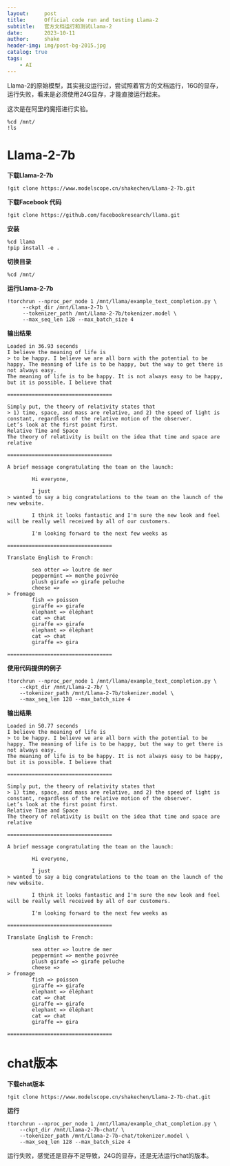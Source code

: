 ```yaml
---
layout:     post
title:      Official code run and testing Llama-2 
subtitle:   官方文档运行和测试Llama-2 
date:       2023-10-11
author:     shake
header-img: img/post-bg-2015.jpg
catalog: true
tags:
    - AI
---
```


Llama-2的原始模型，其实我没运行过，尝试照着官方的文档运行，16G的显存，运行失败，看来是必须使用24G显存，才能直接运行起来。

这次是在阿里的魔搭进行实验。

	%cd /mnt/
	!ls

# Llama-2-7b

**下载Llama-2-7b**

	!git clone https://www.modelscope.cn/shakechen/Llama-2-7b.git

**下载Facebook 代码**

	!git clone https://github.com/facebookresearch/llama.git

**安装**

	%cd llama
	!pip install -e .

**切换目录**

	%cd /mnt/


**运行Llama-2-7b**

	!torchrun --nproc_per_node 1 /mnt/llama/example_text_completion.py \
		 --ckpt_dir /mnt/Llama-2-7b \
		 --tokenizer_path /mnt/Llama-2-7b/tokenizer.model \
		 --max_seq_len 128 --max_batch_size 4
	 
**输出结果**

	Loaded in 36.93 seconds
	I believe the meaning of life is
	> to be happy. I believe we are all born with the potential to be happy. The meaning of life is to be happy, but the way to get there is not always easy.
	The meaning of life is to be happy. It is not always easy to be happy, but it is possible. I believe that

	==================================

	Simply put, the theory of relativity states that 
	> 1) time, space, and mass are relative, and 2) the speed of light is constant, regardless of the relative motion of the observer.
	Let’s look at the first point first.
	Relative Time and Space
	The theory of relativity is built on the idea that time and space are relative

	==================================

	A brief message congratulating the team on the launch:

			Hi everyone,
			
			I just 
	> wanted to say a big congratulations to the team on the launch of the new website.

			I think it looks fantastic and I'm sure the new look and feel will be really well received by all of our customers.

			I'm looking forward to the next few weeks as

	==================================

	Translate English to French:
			
			sea otter => loutre de mer
			peppermint => menthe poivrée
			plush girafe => girafe peluche
			cheese =>
	> fromage
			fish => poisson
			giraffe => girafe
			elephant => éléphant
			cat => chat
			giraffe => girafe
			elephant => éléphant
			cat => chat
			giraffe => gira

	==================================

**使用代码提供的例子**

	!torchrun --nproc_per_node 1 /mnt/llama/example_text_completion.py \
		--ckpt_dir /mnt/Llama-2-7b/ \
		--tokenizer_path /mnt/Llama-2-7b/tokenizer.model \
		--max_seq_len 128 --max_batch_size 4


**输出结果**


	Loaded in 50.77 seconds
	I believe the meaning of life is
	> to be happy. I believe we are all born with the potential to be happy. The meaning of life is to be happy, but the way to get there is not always easy.
	The meaning of life is to be happy. It is not always easy to be happy, but it is possible. I believe that

	==================================

	Simply put, the theory of relativity states that 
	> 1) time, space, and mass are relative, and 2) the speed of light is constant, regardless of the relative motion of the observer.
	Let’s look at the first point first.
	Relative Time and Space
	The theory of relativity is built on the idea that time and space are relative

	==================================

	A brief message congratulating the team on the launch:

			Hi everyone,
			
			I just 
	> wanted to say a big congratulations to the team on the launch of the new website.

			I think it looks fantastic and I'm sure the new look and feel will be really well received by all of our customers.

			I'm looking forward to the next few weeks as

	==================================

	Translate English to French:
			
			sea otter => loutre de mer
			peppermint => menthe poivrée
			plush girafe => girafe peluche
			cheese =>
	> fromage
			fish => poisson
			giraffe => girafe
			elephant => éléphant
			cat => chat
			giraffe => girafe
			elephant => éléphant
			cat => chat
			giraffe => gira

	==================================


# chat版本

**下载chat版本**

	!git clone https://www.modelscope.cn/shakechen/Llama-2-7b-chat.git

**运行**

	!torchrun --nproc_per_node 1 /mnt/llama/example_chat_completion.py \
		--ckpt_dir /mnt/Llama-2-7b-chat/ \
		--tokenizer_path /mnt/Llama-2-7b-chat/tokenizer.model \
		--max_seq_len 128 --max_batch_size 4


运行失败，感觉还是显存不足导致，24G的显存，还是无法运行chat的版本。